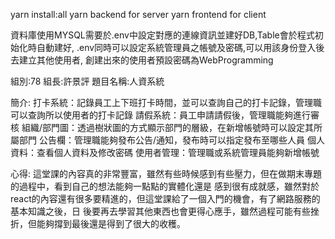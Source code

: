 yarn install:all
yarn backend for server
yarn frontend for client

資料庫使用MYSQL需要於.env中設定對應的連線資訊並建好DB,Table會於程式初始化時自動建好,
.env同時可以設定系統管理員之帳號及密碼,可以用該身份登入後去建立其他使用者,
創建出來的使用者預設密碼為WebProgramming

組別:78
組長:許景評
題目名稱:人資系統

簡介:
打卡系統：記錄員工上下班打卡時間，並可以查詢自己的打卡記錄，管理職可以查詢所以使用者的打卡記錄
請假系統：員工申請請假後，管理職能夠進行審核
組織/部門圖：透過樹狀圖的方式顯示部門的層級，在新增帳號時可以設定其所屬部門
公告欄：管理職能夠發布公告/通知，發布時可以指定發布至哪些人員
個人資料：查看個人資料及修改密碼
使用者管理：管理職或系統管理員能夠新增帳號


心得:
這堂課的內容真的非常豐富，雖然有些時候感到有些壓力，但在做期末專題的過程中，看到自己的想法能夠一點點的實體化還是
感到很有成就感，雖然對於react的內容還有很多要精進的，但這堂課給了一個入門的機會，有了網路服務的基本知識之後，日
後要再去學習其他東西也會更得心應手，雖然過程可能有些挫折，但能夠撐到最後還是得到了很大的收穫。